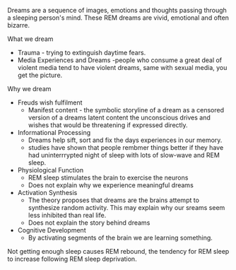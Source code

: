 Dreams are a sequence of images, emotions and thoughts passing through a sleeping person's mind. These REM dreams are vivid, emotional and often bizarre.

What we dream
* Trauma - trying to extinguish daytime fears. 
* Media Experiences and Dreams -people who consume a great deal of violent media tend to have violent dreams, same with sexual media, you get the picture. 

Why we dream
* Freuds wish fulfilment
	* Manifest content - the symbolic storyline of a dream as a censored version of a dreams latent content the unconscious drives and wishes that would be threatening if expressed directly.
* Informational Processing
	* Dreams help sift, sort and fix the days experiences in our memory.
	* studies have shown that people rembmer things better if they have had uninterrrypted night of sleep with lots of slow-wave and REM sleep.
* Physiological Function
	* REM sleep stimulates the brain to exercise the neurons
	* Does not explain why we experience meaningful dreams
* Activation Synthesis
	* The theory proposes that dreams are the brains attempt to synthesize random activity.  This may explain why our sreams seem less inhibited than real life. 
	* Does not explain the story behind dreams
* Cognitive Development
	* By activating segments of the brain we are learning something. 

Not getting enough sleep causes REM rebound, the tendency for REM sleep to increase following REM sleep deprivation. 